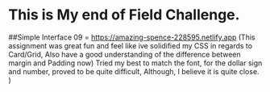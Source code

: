 # This is My end of Field Challenge.

##Simple Interface 09 = https://amazing-spence-228595.netlify.app (This assignment was great fun and feel like ive solidified my CSS in regards to Card/Grid, Also have a good understanding of the difference between margin and Padding now) Tried my best to match the font, for the dollar sign and number, proved to be quite difficult, Although, I believe it is quite close. )
